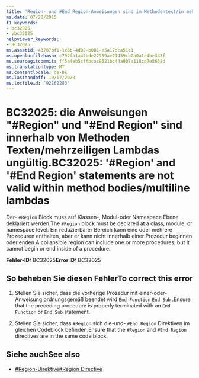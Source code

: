 ```yaml
---
title: 'Region- und #End Region-Anweisungen sind im Methodentext/in mehrzeiligen Lambda-Ausdrücken ungültig.'
ms.date: 07/20/2015
f1_keywords:
- bc32025
- vbc32025
helpviewer_keywords:
- BC32025
ms.assetid: 43707bf1-1c6b-4d82-b081-e5a17dca51c1
ms.openlocfilehash: c792fa1a42bde22959ae21439cb2a0a1e4be343f
ms.sourcegitcommit: ff5a4eb5cffbcac9521bc44a907a118cd7e8638d
ms.translationtype: MT
ms.contentlocale: de-DE
ms.lasthandoff: 10/17/2020
ms.locfileid: "92162283"
---
```

# <a name="bc32025-region-and-end-region-statements-are-not-valid-within-method-bodiesmultiline-lambdas"></a><span data-ttu-id="29d12-102">BC32025: die Anweisungen "#Region" und "#End Region" sind innerhalb von Methoden Texten/mehrzeiligen Lambdas ungültig.</span><span class="sxs-lookup"><span data-stu-id="29d12-102">BC32025: '#Region' and '#End Region' statements are not valid within method bodies/multiline lambdas</span></span>

<span data-ttu-id="29d12-103">Der- `#Region` Block muss auf Klassen-, Modul-oder Namespace Ebene deklariert werden.</span><span class="sxs-lookup"><span data-stu-id="29d12-103">The `#Region` block must be declared at a class, module, or namespace level.</span></span> <span data-ttu-id="29d12-104">Ein reduzierbarer Bereich kann eine oder mehrere Prozeduren enthalten, aber er kann nicht innerhalb einer Prozedur beginnen oder enden.</span><span class="sxs-lookup"><span data-stu-id="29d12-104">A collapsible region can include one or more procedures, but it cannot begin or end inside of a procedure.</span></span>

 <span data-ttu-id="29d12-105">**Fehler-ID:** BC32025</span><span class="sxs-lookup"><span data-stu-id="29d12-105">**Error ID:** BC32025</span></span>

## <a name="to-correct-this-error"></a><span data-ttu-id="29d12-106">So beheben Sie diesen Fehler</span><span class="sxs-lookup"><span data-stu-id="29d12-106">To correct this error</span></span>

1. <span data-ttu-id="29d12-107">Stellen Sie sicher, dass die vorherige Prozedur mit einer-oder-Anweisung ordnungsgemäß beendet wird `End Function` `End Sub` .</span><span class="sxs-lookup"><span data-stu-id="29d12-107">Ensure that the preceding procedure is properly terminated with an `End Function` or `End Sub` statement.</span></span>

2. <span data-ttu-id="29d12-108">Stellen Sie sicher, dass `#Region` sich die-und- `#End Region` Direktiven im gleichen Codeblock befinden.</span><span class="sxs-lookup"><span data-stu-id="29d12-108">Ensure that the `#Region` and `#End Region` directives are in the same code block.</span></span>

## <a name="see-also"></a><span data-ttu-id="29d12-109">Siehe auch</span><span class="sxs-lookup"><span data-stu-id="29d12-109">See also</span></span>

- [<span data-ttu-id="29d12-110">#Region-Direktive</span><span class="sxs-lookup"><span data-stu-id="29d12-110">#Region Directive</span></span>](../directives/region-directive.md)
